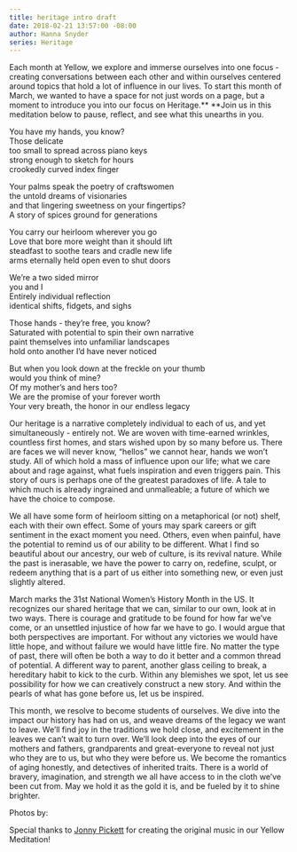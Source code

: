 ```yaml
---
title: heritage intro draft
date: 2018-02-21 13:57:00 -08:00
author: Hanna Snyder
series: Heritage
---
```


Each month at Yellow, we explore and immerse ourselves into one focus - creating conversations between each other and within ourselves centered around topics that hold a lot of influence in our lives. To start this month of March, we wanted to have a space for not just words on a page, but a moment to introduce you into our focus on Heritage.** **Join us in this meditation below to pause, reflect, and see what this unearths in you.

You have my hands, you know?  
Those delicate  
too small to spread across piano keys  
strong enough to sketch for hours  
crookedly curved index finger

Your palms speak the poetry of craftswomen  
the untold dreams of visionaries  
and that lingering sweetness on your fingertips?  
A story of spices ground for generations

You carry our heirloom wherever you go  
Love that bore more weight than it should lift  
steadfast to soothe tears and cradle new life  
arms eternally held open even to shut doors

We’re a two sided mirror  
you and I  
Entirely individual reflection  
identical shifts, fidgets, and sighs

Those hands - they’re free, you know?  
Saturated with potential to spin their own narrative  
paint themselves into unfamiliar landscapes  
hold onto another I’d have never noticed

But when you look down at the freckle on your thumb  
would you think of mine?  
Of my mother’s and hers too?  
We are the promise of your forever worth  
Your very breath, the honor in our endless legacy

Our heritage is a narrative completely individual to each of us, and yet simultaneously - entirely not. We are woven with time-earned wrinkles, countless first homes, and stars wished upon by so many before us. There are faces we will never know, “hellos” we cannot hear, hands we won’t study. All of which hold a mass of influence upon our life; what we care about and rage against, what fuels inspiration and even triggers pain. This story of ours is perhaps one of the greatest paradoxes of life. A tale to which much is already ingrained and unmalleable; a future of which we have the choice to compose.

We all have some form of heirloom sitting on a metaphorical (or not) shelf, each with their own effect. Some of yours may spark careers or gift sentiment in the exact moment you need. Others, even when painful, have the potential to remind us of our ability to be different. What I find so beautiful about our ancestry, our web of culture, is its revival nature. While the past is inerasable, we have the power to carry on, redefine, sculpt, or redeem anything that is a part of us either into something new, or even just slightly altered.

March marks the 31st National Women’s History Month in the US. It recognizes our shared heritage that we can, similar to our own, look at in two ways. There is courage and gratitude to be found for how far we’ve come, or an unsettled injustice of how far we have to go. I would argue that both perspectives are important. For without any victories we would have little hope, and without failure we would have little fire. No matter the type of past, there will often be both a way to do it better and a common thread of potential. A different way to parent, another glass ceiling to break, a hereditary habit to kick to the curb. Within any blemishes we spot, let us see possibility for how we can creatively construct a new story. And within the pearls of what has gone before us, let us be inspired.

This month, we resolve to become students of ourselves. We dive into the impact our history has had on us, and weave dreams of the legacy we want to leave. We’ll find joy in the traditions we hold close, and excitement in the leaves we can’t wait to turn over. We’ll look deep into the eyes of our mothers and fathers, grandparents and great-everyone to reveal not just who they are to us, but who they were before us. We become the romantics of aging honestly, and detectives of inherited traits. There is a world of bravery, imagination, and strength we all have access to in the cloth we’ve been cut from. May we hold it as the gold it is, and be fueled by it to shine brighter.

Photos by:

Special thanks to [Jonny Pickett](https://auralgauge.com/) for creating the original music in our Yellow Meditation!